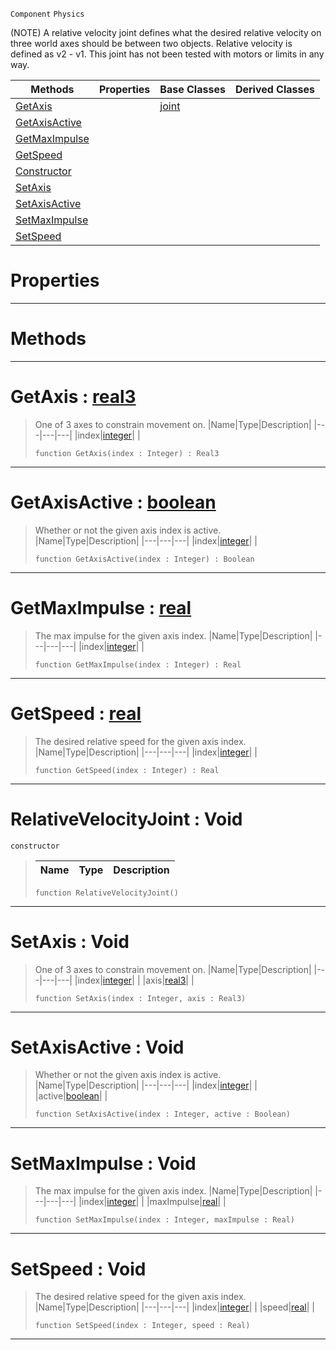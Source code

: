  `Component` `Physics`



(NOTE) A relative velocity joint defines what the desired relative velocity on three world axes should be between two objects. Relative velocity is defined as v2 - v1. This joint has not been tested with motors or limits in any way.

|Methods|Properties|Base Classes|Derived Classes|
|---|---|---|---|
|[ GetAxis](https://github.com/zeroengineteam/ZeroDocs/blob/master/code_reference/class_reference/relativevelocityjoint.markdown#getaxis-zero-engine-docu)| |[joint](https://github.com/zeroengineteam/ZeroDocs/blob/master/code_reference/class_reference/joint.markdown)| |
|[ GetAxisActive](https://github.com/zeroengineteam/ZeroDocs/blob/master/code_reference/class_reference/relativevelocityjoint.markdown#getaxisactive-zero-engin)| | | |
|[ GetMaxImpulse](https://github.com/zeroengineteam/ZeroDocs/blob/master/code_reference/class_reference/relativevelocityjoint.markdown#getmaximpulse-zero-engin)| | | |
|[ GetSpeed](https://github.com/zeroengineteam/ZeroDocs/blob/master/code_reference/class_reference/relativevelocityjoint.markdown#getspeed-zero-engine-doc)| | | |
|[ Constructor](https://github.com/zeroengineteam/ZeroDocs/blob/master/code_reference/class_reference/relativevelocityjoint.markdown#relativevelocityjoint-vo)| | | |
|[ SetAxis](https://github.com/zeroengineteam/ZeroDocs/blob/master/code_reference/class_reference/relativevelocityjoint.markdown#setaxis-void)| | | |
|[ SetAxisActive](https://github.com/zeroengineteam/ZeroDocs/blob/master/code_reference/class_reference/relativevelocityjoint.markdown#setaxisactive-void)| | | |
|[ SetMaxImpulse](https://github.com/zeroengineteam/ZeroDocs/blob/master/code_reference/class_reference/relativevelocityjoint.markdown#setmaximpulse-void)| | | |
|[ SetSpeed](https://github.com/zeroengineteam/ZeroDocs/blob/master/code_reference/class_reference/relativevelocityjoint.markdown#setspeed-void)| | | |


 #  Properties


---  
 #  Methods


---  
 #  GetAxis : [real3](https://github.com/zeroengineteam/ZeroDocs/blob/master/code_reference/zilch_base_types/real3.markdown)

> One of 3 axes to constrain movement on.
> |Name|Type|Description|
> |---|---|---|
> |index|[integer](https://github.com/zeroengineteam/ZeroDocs/blob/master/code_reference/zilch_base_types/integer.markdown)| |
> ``` lang=cpp, name=Zilch
> function GetAxis(index : Integer) : Real3
> ``` 


---  
 #  GetAxisActive : [boolean](https://github.com/zeroengineteam/ZeroDocs/blob/master/code_reference/zilch_base_types/boolean.markdown)

> Whether or not the given axis index is active.
> |Name|Type|Description|
> |---|---|---|
> |index|[integer](https://github.com/zeroengineteam/ZeroDocs/blob/master/code_reference/zilch_base_types/integer.markdown)| |
> ``` lang=cpp, name=Zilch
> function GetAxisActive(index : Integer) : Boolean
> ``` 


---  
 #  GetMaxImpulse : [real](https://github.com/zeroengineteam/ZeroDocs/blob/master/code_reference/zilch_base_types/real.markdown)

> The max impulse for the given axis index.
> |Name|Type|Description|
> |---|---|---|
> |index|[integer](https://github.com/zeroengineteam/ZeroDocs/blob/master/code_reference/zilch_base_types/integer.markdown)| |
> ``` lang=cpp, name=Zilch
> function GetMaxImpulse(index : Integer) : Real
> ``` 


---  
 #  GetSpeed : [real](https://github.com/zeroengineteam/ZeroDocs/blob/master/code_reference/zilch_base_types/real.markdown)

> The desired relative speed for the given axis index.
> |Name|Type|Description|
> |---|---|---|
> |index|[integer](https://github.com/zeroengineteam/ZeroDocs/blob/master/code_reference/zilch_base_types/integer.markdown)| |
> ``` lang=cpp, name=Zilch
> function GetSpeed(index : Integer) : Real
> ``` 


---  
 #  RelativeVelocityJoint : Void

 `constructor`

> 
> |Name|Type|Description|
> |---|---|---|
> ``` lang=cpp, name=Zilch
> function RelativeVelocityJoint()
> ``` 


---  
 #  SetAxis : Void

> One of 3 axes to constrain movement on.
> |Name|Type|Description|
> |---|---|---|
> |index|[integer](https://github.com/zeroengineteam/ZeroDocs/blob/master/code_reference/zilch_base_types/integer.markdown)| |
> |axis|[real3](https://github.com/zeroengineteam/ZeroDocs/blob/master/code_reference/zilch_base_types/real3.markdown)| |
> ``` lang=cpp, name=Zilch
> function SetAxis(index : Integer, axis : Real3)
> ``` 


---  
 #  SetAxisActive : Void

> Whether or not the given axis index is active.
> |Name|Type|Description|
> |---|---|---|
> |index|[integer](https://github.com/zeroengineteam/ZeroDocs/blob/master/code_reference/zilch_base_types/integer.markdown)| |
> |active|[boolean](https://github.com/zeroengineteam/ZeroDocs/blob/master/code_reference/zilch_base_types/boolean.markdown)| |
> ``` lang=cpp, name=Zilch
> function SetAxisActive(index : Integer, active : Boolean)
> ``` 


---  
 #  SetMaxImpulse : Void

> The max impulse for the given axis index.
> |Name|Type|Description|
> |---|---|---|
> |index|[integer](https://github.com/zeroengineteam/ZeroDocs/blob/master/code_reference/zilch_base_types/integer.markdown)| |
> |maxImpulse|[real](https://github.com/zeroengineteam/ZeroDocs/blob/master/code_reference/zilch_base_types/real.markdown)| |
> ``` lang=cpp, name=Zilch
> function SetMaxImpulse(index : Integer, maxImpulse : Real)
> ``` 


---  
 #  SetSpeed : Void

> The desired relative speed for the given axis index.
> |Name|Type|Description|
> |---|---|---|
> |index|[integer](https://github.com/zeroengineteam/ZeroDocs/blob/master/code_reference/zilch_base_types/integer.markdown)| |
> |speed|[real](https://github.com/zeroengineteam/ZeroDocs/blob/master/code_reference/zilch_base_types/real.markdown)| |
> ``` lang=cpp, name=Zilch
> function SetSpeed(index : Integer, speed : Real)
> ``` 


---  
 

 